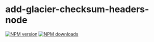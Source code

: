 # add-glacier-checksum-headers-node

[![NPM version](https://img.shields.io/npm/v/@aws-sdk/add-glacier-checksum-headers-node.svg)](https://www.npmjs.com/package/@aws-sdk/add-glacier-checksum-headers-node)
[![NPM downloads](https://img.shields.io/npm/dm/@aws-sdk/add-glacier-checksum-headers-node.svg)](https://www.npmjs.com/package/@aws-sdk/add-glacier-checksum-headers-node)
